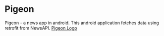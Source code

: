 # Pigeon
Pigeon - a news app in android. This android application fetches data using retrofit from NewsAPI.
[Pigeon Logo](https://github.com/PriyabrataNaskar/Pigeon/blob/master/app/src/main/res/raw/pigeon_splash_image.gif)
